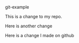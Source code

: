 git-example

This is a change to my repo.

Here is another change

Here is a change I made on github

